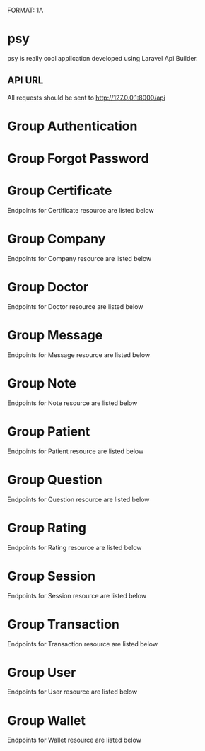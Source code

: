 FORMAT: 1A

# psy

psy is really cool application developed using Laravel Api Builder.

## API URL
All requests should be sent to http://127.0.0.1:8000/api

# Group Authentication

<!-- include(authentication.md) -->

# Group Forgot Password

<!-- include(forgot_password.md) -->

# Group Certificate
Endpoints for Certificate resource are listed below

<!-- include(certificates.md) -->

# Group Company
Endpoints for Company resource are listed below

<!-- include(companies.md) -->

# Group Doctor
Endpoints for Doctor resource are listed below

<!-- include(doctors.md) -->

# Group Message
Endpoints for Message resource are listed below

<!-- include(messages.md) -->

# Group Note
Endpoints for Note resource are listed below

<!-- include(notes.md) -->

# Group Patient
Endpoints for Patient resource are listed below

<!-- include(patients.md) -->

# Group Question
Endpoints for Question resource are listed below

<!-- include(questions.md) -->

# Group Rating
Endpoints for Rating resource are listed below

<!-- include(ratings.md) -->

# Group Session
Endpoints for Session resource are listed below

<!-- include(sessions.md) -->

# Group Transaction
Endpoints for Transaction resource are listed below

<!-- include(transactions.md) -->

# Group User
Endpoints for User resource are listed below

<!-- include(users.md) -->

# Group Wallet
Endpoints for Wallet resource are listed below

<!-- include(wallets.md) -->



<!-- include(data_structures.md) -->
